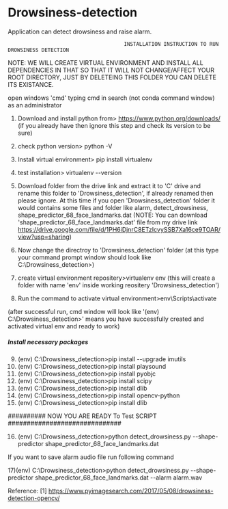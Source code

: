 # Drowsiness-detection
Application can detect drowsiness and raise alarm.

                                          INSTALLATION INSTRUCTION TO RUN DROWSINESS DETECTION


NOTE: WE WILL CREATE VIRTUAL ENVIRONMENT AND INSTALL ALL DEPENDENCIES IN THAT SO THAT IT WILL NOT CHANGE/AFFECT YOUR ROOT DIRECTORY, JUST BY DELETEING THIS FOLDER YOU CAN DELETE ITS EXISTANCE.

open windows 'cmd' typing cmd in search (not conda command window) as an administrator



1) Download and install python from> https://www.python.org/downloads/    (if you already have then ignore this step and check its version to be sure)

2) check python version> python -V

3) Install virtual environment> pip install virtualenv

4) test installation> virtualenv --version

5) Download folder from the drive link and extract it to 'C' drive and rename this folder to 'Drowsiness_detection', if already renamed then please ignore.
At this time if you open 'Drowsiness_detection' folder it would contains some files and folder like alarm, detect_drowsiness, shape_predictor_68_face_landmarks.dat (NOTE: You can download 'shape_predictor_68_face_landmarks.dat' file from my drive link https://drive.google.com/file/d/1PH6iDjnrC8ETzIcvySSB7Xa16ce9TOAR/view?usp=sharing)

6) Now change the directroy to 'Drowsiness_detection' folder
(at this type your command prompt window should look like C:\Drowsiness_detection>)

7) create virtual environment repositery>virtualenv env
(this will create a folder with name 'env' inside working reositery 'Drowsiness_detection')

8) Run the command to activate virtual environment>env\Scripts\activate

(after successful run, cmd window will look like '(env) C:\Drowsiness_detection>' means you have successfully created and activated virtual env and ready to work)




##### Install necessary packages ####################


9) (env) C:\Drowsiness_detection>pip install --upgrade imutils
10) (env) C:\Drowsiness_detection>pip install playsound
11) (env) C:\Drowsiness_detection>pip install pyobjc
12) (env) C:\Drowsiness_detection>pip install scipy
13) (env) C:\Drowsiness_detection>pip install dlib
14) (env) C:\Drowsiness_detection>pip install opencv-python
15) (env) C:\Drowsiness_detection>pip install dlib

##########  NOW YOU ARE READY To Test SCRIPT  ##############################




16) (env) C:\Drowsiness_detection>python detect_drowsiness.py --shape-predictor shape_predictor_68_face_landmarks.dat


If you want to save alarm audio file run following command

17)(env) C:\Drowsiness_detection>python detect_drowsiness.py --shape-predictor shape_predictor_68_face_landmarks.dat --alarm alarm.wav

Reference:
[1] https://www.pyimagesearch.com/2017/05/08/drowsiness-detection-opencv/
